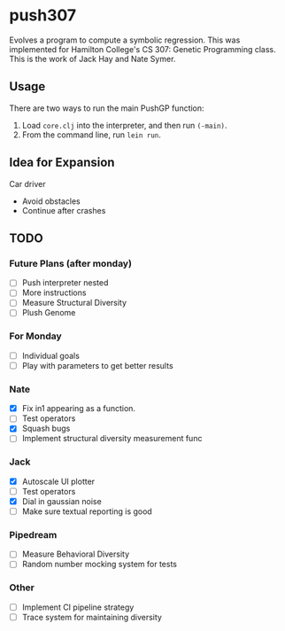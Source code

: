 # push307

Evolves a program to compute a symbolic regression. This was implemented for Hamilton College's CS 307: Genetic Programming class. This is the work of Jack Hay and Nate Symer.

## Usage

There are two ways to run the main PushGP function:

1. Load `core.clj` into the interpreter, and then run `(-main)`.
2. From the command line, run `lein run`.

## Idea for Expansion

Car driver
  - Avoid obstacles
  - Continue after crashes

## TODO

### Future Plans (after monday)

- [ ] Push interpreter nested
- [ ] More instructions
- [ ] Measure Structural Diversity
- [ ] Plush Genome

### For Monday

- [ ] Individual goals
- [ ] Play with parameters to get better results

### Nate

- [x] Fix in1 appearing as a function.
- [ ] Test operators
- [x] Squash bugs
- [ ] Implement structural diversity measurement func

### Jack

- [x] Autoscale UI plotter
- [ ] Test operators
- [x] Dial in gaussian noise
- [ ] Make sure textual reporting is good

### Pipedream

- [ ] Measure Behavioral Diversity
- [ ] Random number mocking system for tests

### Other

- [ ] Implement CI pipeline strategy
- [ ] Trace system for maintaining diversity
